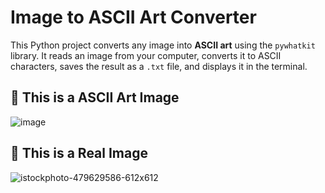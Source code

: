 #  Image to ASCII Art Converter 

This Python project converts any image into **ASCII art** using the `pywhatkit` library. 
It reads an image from your computer, converts it to ASCII characters, saves the result as a `.txt` file, and displays it in the terminal.

## 📸 This is a ASCII Art Image
![image](https://github.com/user-attachments/assets/2055e1ae-a09c-40f6-a772-07e7da8b84d8)

## 📸 This is a Real Image
![istockphoto-479629586-612x612](https://github.com/user-attachments/assets/ca5732c8-0c1c-4562-9555-baf7fe6cdb5d)


